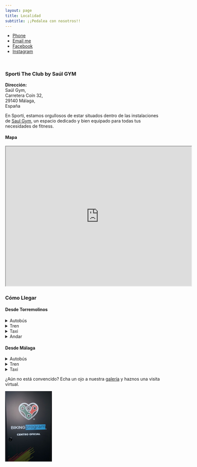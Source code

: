 ```yaml
---
layout: page
title: Localidad
subtitle: ¡¡Pedalea con nosotros!!
---
```


<ul class="list-inline text-center footer-links">
  <li class="list-inline-item">
    <a href="tel:{{ network[1] }}" title="Phone">
      <span class="fa-stack fa-lg" aria-hidden="true">
        <i class="fas fa-circle fa-stack-2x"></i>
        <i class="fas fa-phone fa-stack-1x fa-inverse"></i>
      </span>
      <span class="sr-only">Phone</span>
   </a>
  </li>
  <li class="list-inline-item">
    <a href="mailto:{{ network[1] }}" title="Email me">
      <span class="fa-stack fa-lg" aria-hidden="true">
        <i class="fas fa-circle fa-stack-2x"></i>
        <i class="fas fa-envelope fa-stack-1x fa-inverse"></i>
      </span>
      <span class="sr-only">Email me</span>
   </a>
  </li>
  <li class="list-inline-item">
    <a href="https://www.facebook.com/{{ network[1] }}" title="Facebook">
      <span class="fa-stack fa-lg" aria-hidden="true">
        <i class="fas fa-circle fa-stack-2x"></i>
        <i class="fab fa-facebook fa-stack-1x fa-inverse"></i>
      </span>
      <span class="sr-only">Facebook</span>
   </a>
  </li>
  <li class="list-inline-item">
    <a href="https://www.instagram.com/{{ network[1] }}" title="Instagram">
      <span class="fa-stack fa-lg" aria-hidden="true">
        <i class="fas fa-circle fa-stack-2x"></i>
        <i class="fab fa-instagram fa-stack-1x fa-inverse"></i>
      </span>
      <span class="sr-only">Instagram</span>
   </a>
  </li>
 </ul> 
 <br>

### Sporti The Club by Saúl GYM
**Dirección:**  
Saúl Gym,  
Carretera Coín 32,  
29140 Málaga,  
España  

En Sporti, estamos orgullosos de estar situados dentro de las instalaciones de [Saul Gym](https://fitness-saul-gym.negocio.site/), un espacio dedicado y bien equipado para todas tus necesidades de fitness.

#### Mapa
<iframe src="https://www.google.com/maps/embed?pb=!1m14!1m8!1m3!1d12802.377184792325!2d-4.4930658!3d36.6602096!3m2!1i1024!2i768!4f13.1!3m3!1m2!1s0xd72fa33d7ca3445%3A0x87528011e1a3825a!2sSaul%20Fitness%20Gym!5e0!3m2!1sen!2sch!4v1704313350398!5m2!1sen!2sch" style="text-align:center;" width="600" height="450" style="border:0;" allowfullscreen="" loading="lazy"></iframe>

### Cómo Llegar

#### Desde Torremolinos

<details>
  <summary>Autobús</summary>
    <b>Deste</b> Hotel Cervantes Torremolinos<br>
    M-123 cada hora<br>
    21 min<br>
    1–3 €<br>
    <br>
    <b>Hasta</b> Churriana Gasolinera BP Málaga  <br>
    1 min. caminando (40 metros)<br>
    <br>
</details>

<details>
  <summary>Tren</summary>
    <b>Deste</b> Estación de tren Torremolinos<br>
    C1 cada 30min<br>
    7 min<br>
    1–2 €<br>
    <br>
    <b>Cambiar / Transferir</b> Estación de tren Plza. Mayor, Málaga  <br>
    <br>
    Autobús M-136 <br>
    2 min <br>
    <br>
    <b>Hasta</b> Gasolinera BP Málaga <br>
    2 min. caminando (140 metros)<br>
    <br>
</details>

<details>
  <summary>Taxi</summary>
    5.9 km <br>
    6 min<br>
    <br>
</details>

<details>
  <summary>Andar</summary>
    1h 4min <br>
    5.3 km  <br>
    <br>
</details>

#### Desde Málaga

<details>
  <summary>Autobús</summary>
    <b>Deste</b> Terminal Muelle Heredia Málaga<br>
    M-123 cada hora<br>
    20 min<br>
    2-3 €<br>
    <br>
    <b>Hasta</b> Cruce Churriana Málaga <br>
    11 min. caminando<br>
    <br>
</details>

<details>
  <summary>Tren</summary>
    <b>Deste</b> Estación de tren Centro Alameda Málaga<br>
    C1 cada 30min<br>
    15 min<br>
    1–3 €<br>
    <br>
    <b>Cambiar / Transferir</b> Estación de tren Plza. Mayor, Málaga  <br>
    Autobús M-136 <br>
    2 min <br>
    <br>
    <b>Hasta</b> Gasolinera BP Málaga <br>
    2 min. caminando (140 metros)<br>
    <br>
</details>

<details>
  <summary>Taxi</summary>
    12.7 km <br>
    14 min<br>
    30–40 €<br>
    <br>
</details>

¿Aún no está convencido? Echa un ojo a nuestra [galería](/p/impressions/gym/) y haznos una visita virtual.

[<img src="/assets/img/gym/gym-saul-2024-03 (1).jpg" width="30%" />](/p/impressions/gym/)